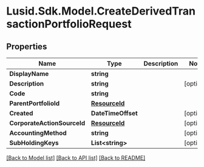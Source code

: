 # Lusid.Sdk.Model.CreateDerivedTransactionPortfolioRequest
## Properties

Name | Type | Description | Notes
------------ | ------------- | ------------- | -------------
**DisplayName** | **string** |  | 
**Description** | **string** |  | [optional] 
**Code** | **string** |  | 
**ParentPortfolioId** | [**ResourceId**](ResourceId.md) |  | 
**Created** | **DateTimeOffset** |  | [optional] 
**CorporateActionSourceId** | [**ResourceId**](ResourceId.md) |  | [optional] 
**AccountingMethod** | **string** |  | [optional] 
**SubHoldingKeys** | **List&lt;string&gt;** |  | [optional] 

[[Back to Model list]](../README.md#documentation-for-models) [[Back to API list]](../README.md#documentation-for-api-endpoints) [[Back to README]](../README.md)

